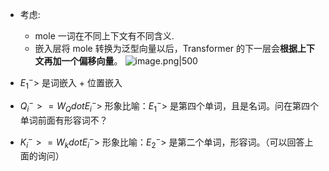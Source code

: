 - 考虑:
    - mole 一词在不同上下文有不同含义.
    - 嵌入层将 mole 转换为泛型向量以后，Transformer 的下一层会**根据上下文再加一个偏移向量**。
	![image.png|500](https://how-to-1258460161.cos.ap-shanghai.myqcloud.com/how-to20250428220412.png)

- $E_1^->$ 是词嵌入 $+$ 位置嵌入
- $Q_i^-> = W_Q dot E_i^->$  形象比喻：$E_1^->$ 是第四个单词，且是名词。问在第四个单词前面有形容词不？
- $K_i^-> = W_k dot E_i^->$ 形象比喻：$E_2^->$ 是第二个单词，形容词。（可以回答上面的询问）
